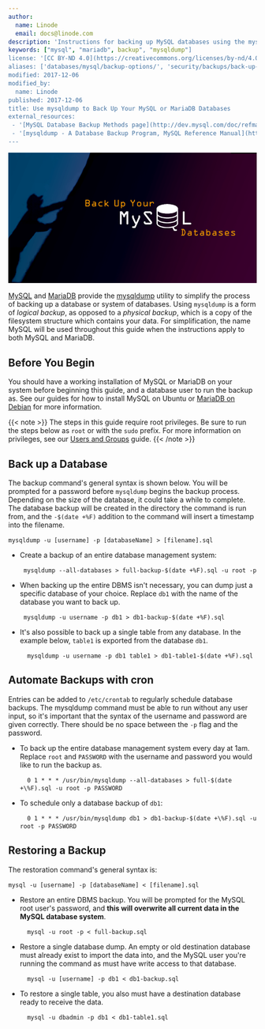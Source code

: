 ```yaml
---
author:
  name: Linode
  email: docs@linode.com
description: 'Instructions for backing up MySQL databases using the mysqldump tool.'
keywords: ["mysql", "mariadb", backup", "mysqldump"]
license: '[CC BY-ND 4.0](https://creativecommons.org/licenses/by-nd/4.0)'
aliases: ['databases/mysql/backup-options/', 'security/backups/back-up-your-mysql-databases/','databases/mysql/back-up-your-mysql-databases/']
modified: 2017-12-06
modified_by:
  name: Linode
published: 2017-12-06
title: Use mysqldump to Back Up Your MySQL or MariaDB Databases
external_resources:
 - '[MySQL Database Backup Methods page](http://dev.mysql.com/doc/refman/5.1/en/backup-methods.html)'
 - '[mysqldump - A Database Backup Program, MySQL Reference Manual](https://dev.mysql.com/doc/refman/5.7/en/mysqldump.html)'
---
```


![Use mysqldump to Back Up Your MySQL or MariaDB Database](/docs/assets/back_up_your_mysql-databases.png "Use mysqldump to Back Up Your MySQL Database")

[MySQL](http://www.mysql.com/) and [MariaDB](https://mariadb.com/) provide the [mysqldump](https://dev.mysql.com/doc/refman/5.7/en/mysqldump.html) utility to simplify the process of backing up a database or system of databases. Using `mysqldump` is a form of *logical backup*, as opposed to a *physical backup*, which is a copy of the filesystem structure which contains your data. For simplification, the name MySQL will be used throughout this guide when the instructions apply to both MySQL and MariaDB.


## Before You Begin

You should have a working installation of MySQL or MariaDB on your system before beginning this guide, and a database user to run the backup as. See our guides for how to install MySQL on Ubuntu or [MariaDB on Debian](/docs/databases/mariadb/mariadb-setup-debian/) for more information.

{{< note >}}
The steps in this guide require root privileges. Be sure to run the steps below as `root` or with the `sudo` prefix. For more information on privileges, see our [Users and Groups](/docs/tools-reference/linux-users-and-groups) guide.
{{< /note >}}

## Back up a Database

The backup command's general syntax is shown below. You will be prompted for a password before `mysqldump` begins the backup process. Depending on the size of the database, it could take a while to complete. The database backup will be created in the directory the command is run from, and the `-$(date +%F)` addition to the command will insert a timestamp into the filename.

    mysqldump -u [username] -p [databaseName] > [filename].sql

 - Create a backup of an entire database management system:

        mysqldump --all-databases > full-backup-$(date +%F).sql -u root -p

 - When backing up the entire DBMS isn't necessary, you can dump just a specific database of your choice. Replace `db1` with the name of the database you want to back up.

        mysqldump -u username -p db1 > db1-backup-$(date +%F).sql

- It's also possible to back up a single table from any database. In the example below, `table1` is exported from the database `db1`.

        mysqldump -u username -p db1 table1 > db1-table1-$(date +%F).sql

## Automate Backups with cron

Entries can be added to `/etc/crontab` to regularly schedule database backups. The mysqldump command must be able to run without any user input, so it's important that the syntax of the username and password are given correctly. There should be no space between the `-p` flag and the password.

- To back up the entire database management system every day at 1am. Replace `root` and `PASSWORD` with the username and password you would like to run the backup as.

        0 1 * * * /usr/bin/mysqldump --all-databases > full-$(date +\%F).sql -u root -p PASSWORD

- To schedule only a database backup of `db1`:

        0 1 * * * /usr/bin/mysqldump db1 > db1-backup-$(date +\%F).sql -u root -p PASSWORD

## Restoring a Backup

The restoration command's general syntax is:

    mysql -u [username] -p [databaseName] < [filename].sql

- Restore an entire DBMS backup. You will be prompted for the MySQL root user's password, and **this will overwrite all current data in the MySQL database system**.

        mysql -u root -p < full-backup.sql

- Restore a single database dump. An empty or old destination database must already exist to import the data into, and the MySQL user you're running the command as must have write access to that database.

        mysql -u [username] -p db1 < db1-backup.sql

- To restore a single table, you also must have a destination database ready to receive the data.

        mysql -u dbadmin -p db1 < db1-table1.sql
